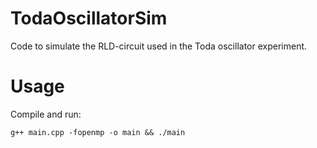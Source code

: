 # TodaOscillatorSim
Code to simulate the RLD-circuit used in the Toda oscillator experiment.

# Usage
Compile and run:
```
g++ main.cpp -fopenmp -o main && ./main
```
